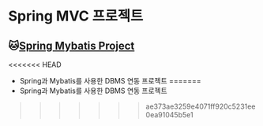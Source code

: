# Spring MVC 프로젝트

## :cat:[Spring Mybatis Project](https://github.com/mailhyuil/Spring/tree/master/SpMVC_003_SchoolV4)
<<<<<<< HEAD
* Spring과 Mybatis를 사용한 DBMS 연동 프로젝트
=======
* Spring과 Mybatis를 사용한 DBMS 연동 프로젝트
>>>>>>> ae373ae3259e4071ff920c5231ee0ea91045b5e1
